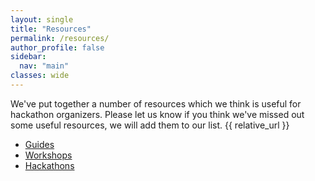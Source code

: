 ```yaml
---
layout: single
title: "Resources"
permalink: /resources/
author_profile: false
sidebar:
  nav: "main"
classes: wide
---
```


We've put together a number of resources which we think is useful for hackathon organizers. Please let us know if you think we've missed out some useful resources, we will add them to our list.
{{ relative_url }}
- <a href="{{ relative_url }}/hackathon-planning-kit/guides">Guides</a>
- <a href="{{ relative_url }}/hackathon-planning-kit/workshops">Workshops</a>
- <a href="{{ relative_url }}/hackathon-planning-kit/hackathons">Hackathons</a>
